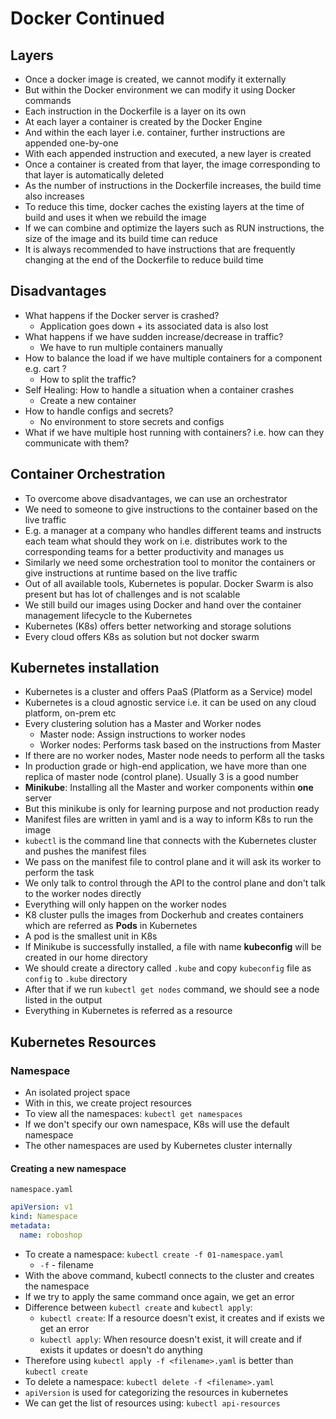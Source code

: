 # Docker Continued

## Layers

- Once a docker image is created, we cannot modify it externally
- But within the Docker environment we can modify it using Docker commands
- Each instruction in the Dockerfile is a layer on its own
- At each layer a container is created by the Docker Engine
- And within the each layer i.e. container, further instructions are appended one-by-one
- With each appended instruction and executed, a new layer is created
- Once a container is created from that layer, the image corresponding to that layer is automatically deleted
- As the number of instructions in the Dockerfile increases, the build time also increases
- To reduce this time, docker caches the existing layers at the time of build and uses it when we rebuild the image
- If we can combine and optimize the layers such as RUN instructions, the size of the image and its build time can reduce
- It is always recommended to have instructions that are frequently changing at the end of the Dockerfile to reduce build time

## Disadvantages

- What happens if the Docker server is crashed?
  - Application goes down + its associated data is also lost
- What happens if we have sudden increase/decrease in traffic?
  - We have to run multiple containers manually
- How to balance the load if we have multiple containers for a component e.g. cart ?
  - How to split the traffic?
- Self Healing: How to handle a situation when a container crashes
  - Create a new container
- How to handle configs and secrets?
  - No environment to store secrets and configs
- What if we have multiple host running with containers? i.e. how can they communicate with them?

## Container Orchestration

- To overcome above disadvantages, we can use an orchestrator
- We need to someone to give instructions to the container based on the live traffic
- E.g. a manager at a company who handles different teams and instructs each team what should they work on i.e. distributes work to the corresponding teams for a better productivity and manages us
- Similarly we need some orchestration tool to monitor the containers or give instructions at runtime based on the live traffic
- Out of all available tools, Kubernetes is popular. Docker Swarm is also present but has lot of challenges and is not scalable
- We still build our images using Docker and hand over the container management lifecycle to the Kubernetes
- Kubernetes (K8s) offers better networking and storage solutions
- Every cloud offers K8s as solution but not docker swarm

## Kubernetes installation

- Kubernetes is a cluster and offers PaaS (Platform as a Service) model
- Kubernetes is a cloud agnostic service i.e. it can be used on any cloud platform, on-prem etc
- Every clustering solution has a Master and Worker nodes
  - Master node: Assign instructions to worker nodes
  - Worker nodes: Performs task based on the instructions from Master
- If there are no worker nodes, Master node needs to perform all the tasks
- In production grade or high-end application, we have more than one replica of master node (control plane). Usually 3 is a good number
- **Minikube**: Installing all the Master and worker components within **one** server
- But this minikube is only for learning purpose and not production ready
- Manifest files are written in yaml and is a way to inform K8s to run the image
- `kubectl` is the command line that connects with the Kubernetes cluster and pushes the manifest files
- We pass on the manifest file to control plane and it will ask its worker to perform the task
- We only talk to control through the API to the control plane and don't talk to the worker nodes directly
- Everything will only happen on the worker nodes
- K8 cluster pulls the images from Dockerhub and creates containers which are referred as **Pods** in Kubernetes
- A pod is the smallest unit in K8s
- If Minikube is successfully installed, a file with name **kubeconfig** will be created in our home directory
- We should create a directory called `.kube` and copy `kubeconfig` file as `config` to `.kube` directory
- After that if we run `kubectl get nodes` command, we should see a node listed in the output
- Everything in Kubernetes is referred as a resource

## Kubernetes Resources

### Namespace

- An isolated project space
- With in this, we create project resources
- To view all the namespaces: `kubectl get namespaces`
- If we don't specify our own namespace, K8s will use the default namespace
- The other namespaces are used by Kubernetes cluster internally

#### Creating a new namespace

`namespace.yaml`

```yaml
apiVersion: v1
kind: Namespace
metadata:
  name: roboshop
```

- To create a namespace: `kubectl create -f 01-namespace.yaml`
  - `-f` - filename
- With the above command, kubectl connects to the cluster and creates the namespace
- If we try to apply the same command once again, we get an error
- Difference between `kubectl create` and `kubectl apply`:
  - `kubectl create`: If a resource doesn't exist, it creates and if exists we get an error
  - `kubectl apply`: When resource doesn't exist, it will create and if exists it updates or doesn't do anything
- Therefore using `kubectl apply -f <filename>.yaml` is better than `kubectl create`
- To delete a namespace: `kubectl delete -f <filename>.yaml`
- `apiVersion` is used for categorizing the resources in kubernetes
- We can get the list of resources using: `kubectl api-resources`